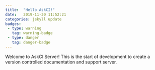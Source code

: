 ```yaml
---
title:  "Hello AskCI!"
date:   2019-11-30 11:52:21
categories: jekyll update
badges:
 - type: warning
   tag: warning-badge
 - type: danger
   tag: danger-badge
---
```


Welcome to AskCI Server! This is the start of development to create a version controlled
documentation and support server.
